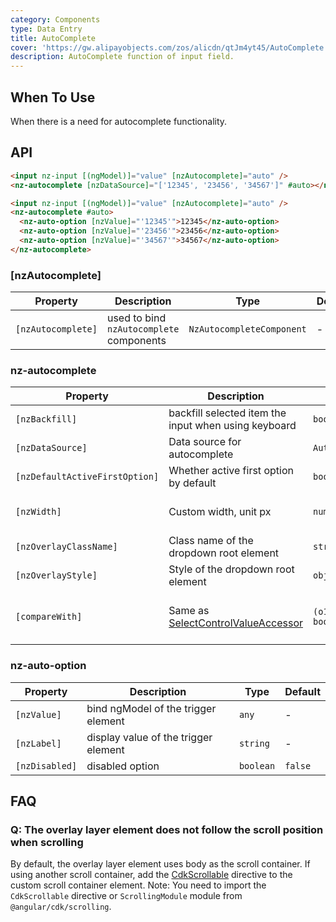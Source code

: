 ```yaml
---
category: Components
type: Data Entry
title: AutoComplete
cover: 'https://gw.alipayobjects.com/zos/alicdn/qtJm4yt45/AutoComplete.svg'
description: AutoComplete function of input field.
---
```


## When To Use

When there is a need for autocomplete functionality.

## API

```html
<input nz-input [(ngModel)]="value" [nzAutocomplete]="auto" />
<nz-autocomplete [nzDataSource]="['12345', '23456', '34567']" #auto></nz-autocomplete>
```

```html
<input nz-input [(ngModel)]="value" [nzAutocomplete]="auto" />
<nz-autocomplete #auto>
  <nz-auto-option [nzValue]="'12345'">12345</nz-auto-option>
  <nz-auto-option [nzValue]="'23456'">23456</nz-auto-option>
  <nz-auto-option [nzValue]="'34567'">34567</nz-auto-option>
</nz-autocomplete>
```

### [nzAutocomplete]

| Property           | Description                              | Type                      | Default |
| ------------------ | ---------------------------------------- | ------------------------- | ------- |
| `[nzAutocomplete]` | used to bind `nzAutocomplete` components | `NzAutocompleteComponent` | -       |

### nz-autocomplete

| Property                       | Description                                                                                    | Type                            | Default                         |
| ------------------------------ | ---------------------------------------------------------------------------------------------- | ------------------------------- | ------------------------------- |
| `[nzBackfill]`                 | backfill selected item the input when using keyboard                                           | `boolean`                       | `false`                         |
| `[nzDataSource]`               | Data source for autocomplete                                                                   | `AutocompleteDataSource`        | -                               |
| `[nzDefaultActiveFirstOption]` | Whether active first option by default                                                         | `boolean`                       | `true`                          |
| `[nzWidth]`                    | Custom width, unit px                                                                          | `number`                        | trigger element width           |
| `[nzOverlayClassName]`         | Class name of the dropdown root element                                                        | `string`                        | -                               |
| `[nzOverlayStyle]`             | Style of the dropdown root element                                                             | `object`                        | -                               |
| `[compareWith]`                | Same as [SelectControlValueAccessor](https://angular.dev/api/forms/SelectControlValueAccessor) | `(o1: any, o2: any) => boolean` | `(o1: any, o2: any) => o1===o2` |

### nz-auto-option

| Property       | Description                          | Type      | Default |
| -------------- | ------------------------------------ | --------- | ------- |
| `[nzValue]`    | bind ngModel of the trigger element  | `any`     | -       |
| `[nzLabel]`    | display value of the trigger element | `string`  | -       |
| `[nzDisabled]` | disabled option                      | `boolean` | `false` |

## FAQ

### Q: The overlay layer element does not follow the scroll position when scrolling

By default, the overlay layer element uses body as the scroll container. If using another scroll container, add the [CdkScrollable](https://material.angular.dev/cdk/scrolling/api#CdkScrollable) directive to the custom scroll container element.
Note: You need to import the `CdkScrollable` directive or `ScrollingModule` module from `@angular/cdk/scrolling`.
